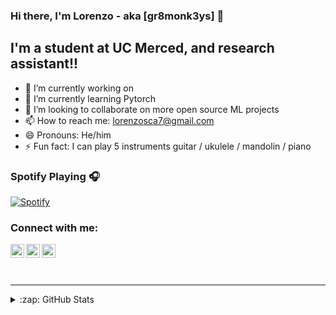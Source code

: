 ### Hi there, I'm Lorenzo - aka [gr8monk3ys] 👋

## I'm a student at UC Merced, and research assistant!!

- 🔭 I’m currently working on 
- 🌱 I’m currently learning Pytorch
- 👯 I’m looking to collaborate on more open source ML projects
- 📫 How to reach me: lorenzosca7@gmail.com
- 😄 Pronouns: He/him
- ⚡ Fun fact: I can play 5 instruments guitar / ukulele / mandolin / piano

### Spotify Playing 🎧

[![Spotify](https://novatorem-gr8monk3ys.vercel.app/api/spotify)](https://open.spotify.com/user/gr8monk3ys)

### Connect with me:

[<img align="left" alt="codeSTACKr | Twitter" width="22px" src="https://cdn.jsdelivr.net/npm/simple-icons@v3/icons/twitter.svg" />][twitter]
[<img align="left" alt="codeSTACKr | LinkedIn" width="22px" src="https://cdn.jsdelivr.net/npm/simple-icons@v3/icons/linkedin.svg" />][linkedin]
[<img align="left" alt="codeSTACKr | Instagram" width="22px" src="https://cdn.jsdelivr.net/npm/simple-icons@v3/icons/instagram.svg" />][instagram]

<br />

<br />
<br />

---

<details>
  <summary>:zap: GitHub Stats</summary>

  <img align="left" alt="codeSTACKr's GitHub Stats" src="https://github-readme-stats.codestackr.vercel.app/api?username=codeSTACKr&show_icons=true&hide_border=true" />

</details>

[twitter]: https://twitter.com/gr8monk3ys
[instagram]: https://instagram.com/lorenzo.scaturchio
[linkedin]: https://www.linkedin.com/in/lorenzo-scaturchio-62203b160/